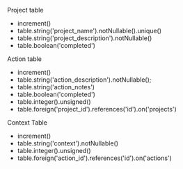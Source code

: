 Project table
- increment()
- table.string('project_name').notNullable().unique()
- table.string('project_description').notNullable()
- table.boolean('completed')


Action table
- increment()
- table.string('action_description').notNullable();
- table.string('action_notes')
- table.boolean('completed')
- table.integer().unsigned()
- table.foreign('project_id').references('id').on('projects')


Context Table
- increment()
- table.string('context').notNullable()
- table.integer().unsigned()
- table.foreign('action_id').references('id').on('actions')